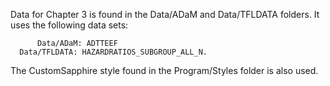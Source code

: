 Data for Chapter 3 is found in the Data/ADaM and Data/TFLDATA folders. It uses the following data sets:

		  Data/ADaM: ADTTEEF
      Data/TFLDATA: HAZARDRATIOS_SUBGROUP_ALL_N.


The CustomSapphire style found in the Program/Styles folder is also used.

